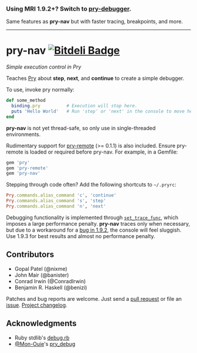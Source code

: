 ### Using MRI 1.9.2+? Switch to [**pry-debugger**][pry-debugger].

Same features as **pry-nav** but with faster tracing, breakpoints, and more.

* * *

pry-nav [![Bitdeli Badge](https://d2weczhvl823v0.cloudfront.net/nixme/pry-nav/trend.png)](https://bitdeli.com/free "Bitdeli Badge")
=======

_Simple execution control in Pry_

Teaches [Pry][pry] about **step**, **next**, and **continue** to create a simple
debugger.

To use, invoke pry normally:

```ruby
def some_method
  binding.pry          # Execution will stop here.
  puts 'Hello World'   # Run 'step' or 'next' in the console to move here.
end
```

**pry-nav** is not yet thread-safe, so only use in single-threaded environments.

Rudimentary support for [pry-remote][pry-remote] (>= 0.1.1) is also included.
Ensure pry-remote is loaded or required before pry-nav. For example, in a
Gemfile:

```ruby
gem 'pry'
gem 'pry-remote'
gem 'pry-nav'
```

Stepping through code often? Add the following shortcuts to `~/.pryrc`:

```ruby
Pry.commands.alias_command 'c', 'continue'
Pry.commands.alias_command 's', 'step'
Pry.commands.alias_command 'n', 'next'
```

Debugging functionality is implemented through
[`set_trace_func`][set_trace_func], which imposes a large performance
penalty. **pry-nav** traces only when necessary, but due to a workaround for a
[bug in 1.9.2][ruby-bug], the console will feel sluggish. Use 1.9.3 for best
results and almost no performance penalty.


## Contributors

* Gopal Patel (@nixme)
* John Mair (@banister)
* Conrad Irwin (@ConradIrwin)
* Benjamin R. Haskell (@benizi)

Patches and bug reports are welcome. Just send a [pull request][pullrequests] or
file an [issue][issues]. [Project changelog][changelog].


## Acknowledgments

- Ruby stdlib's [debug.rb][debug.rb]
- [@Mon-Ouie][Mon-Ouie]'s [pry_debug][pry_debug]


[pry-debugger]:   https://github.com/nixme/pry-debugger
[pry]:            http://pry.github.com
[pry-remote]:     https://github.com/Mon-Ouie/pry-remote
[set_trace_func]: http://www.ruby-doc.org/core-1.9.3/Kernel.html#method-i-set_trace_func
[ruby-bug]:       http://redmine.ruby-lang.org/issues/3921
[pullrequests]:   https://github.com/nixme/pry-nav/pulls
[issues]:         https://github.com/nixme/pry-nav/issues
[changelog]:      https://github.com/nixme/pry-nav/blob/master/CHANGELOG.md
[debug.rb]:       https://github.com/ruby/ruby/blob/trunk/lib/debug.rb
[Mon-Ouie]:       https://github.com/Mon-Ouie
[pry_debug]:      https://github.com/Mon-Ouie/pry_debug
